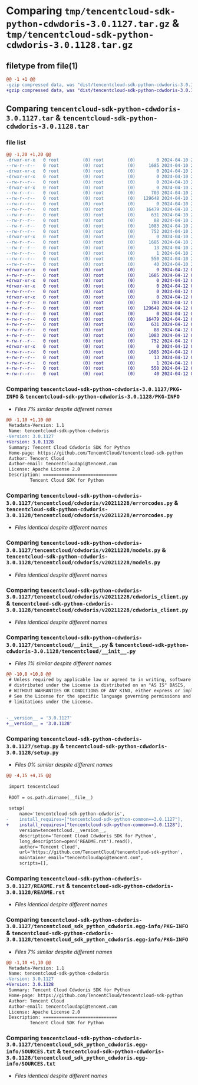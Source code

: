 # Comparing `tmp/tencentcloud-sdk-python-cdwdoris-3.0.1127.tar.gz` & `tmp/tencentcloud-sdk-python-cdwdoris-3.0.1128.tar.gz`

## filetype from file(1)

```diff
@@ -1 +1 @@
-gzip compressed data, was "dist/tencentcloud-sdk-python-cdwdoris-3.0.1127.tar", last modified: Wed Apr 10 20:29:12 2024, max compression
+gzip compressed data, was "dist/tencentcloud-sdk-python-cdwdoris-3.0.1128.tar", last modified: Fri Apr 12 09:35:41 2024, max compression
```

## Comparing `tencentcloud-sdk-python-cdwdoris-3.0.1127.tar` & `tencentcloud-sdk-python-cdwdoris-3.0.1128.tar`

### file list

```diff
@@ -1,20 +1,20 @@
-drwxr-xr-x   0 root         (0) root         (0)        0 2024-04-10 20:29:12.000000 tencentcloud-sdk-python-cdwdoris-3.0.1127/
--rw-r--r--   0 root         (0) root         (0)     1685 2024-04-10 20:29:12.000000 tencentcloud-sdk-python-cdwdoris-3.0.1127/PKG-INFO
-drwxr-xr-x   0 root         (0) root         (0)        0 2024-04-10 20:29:12.000000 tencentcloud-sdk-python-cdwdoris-3.0.1127/tencentcloud/
-drwxr-xr-x   0 root         (0) root         (0)        0 2024-04-10 20:29:12.000000 tencentcloud-sdk-python-cdwdoris-3.0.1127/tencentcloud/cdwdoris/
--rw-r--r--   0 root         (0) root         (0)        0 2024-04-10 20:29:12.000000 tencentcloud-sdk-python-cdwdoris-3.0.1127/tencentcloud/cdwdoris/__init__.py
-drwxr-xr-x   0 root         (0) root         (0)        0 2024-04-10 20:29:12.000000 tencentcloud-sdk-python-cdwdoris-3.0.1127/tencentcloud/cdwdoris/v20211228/
--rw-r--r--   0 root         (0) root         (0)      703 2024-04-10 20:29:12.000000 tencentcloud-sdk-python-cdwdoris-3.0.1127/tencentcloud/cdwdoris/v20211228/errorcodes.py
--rw-r--r--   0 root         (0) root         (0)   129648 2024-04-10 20:29:12.000000 tencentcloud-sdk-python-cdwdoris-3.0.1127/tencentcloud/cdwdoris/v20211228/models.py
--rw-r--r--   0 root         (0) root         (0)        0 2024-04-10 20:29:12.000000 tencentcloud-sdk-python-cdwdoris-3.0.1127/tencentcloud/cdwdoris/v20211228/__init__.py
--rw-r--r--   0 root         (0) root         (0)    16479 2024-04-10 20:29:12.000000 tencentcloud-sdk-python-cdwdoris-3.0.1127/tencentcloud/cdwdoris/v20211228/cdwdoris_client.py
--rw-r--r--   0 root         (0) root         (0)      631 2024-04-10 20:29:12.000000 tencentcloud-sdk-python-cdwdoris-3.0.1127/tencentcloud/__init__.py
--rw-r--r--   0 root         (0) root         (0)       88 2024-04-10 20:29:12.000000 tencentcloud-sdk-python-cdwdoris-3.0.1127/setup.cfg
--rw-r--r--   0 root         (0) root         (0)     1083 2024-04-10 20:29:12.000000 tencentcloud-sdk-python-cdwdoris-3.0.1127/setup.py
--rw-r--r--   0 root         (0) root         (0)      752 2024-04-10 20:29:12.000000 tencentcloud-sdk-python-cdwdoris-3.0.1127/README.rst
-drwxr-xr-x   0 root         (0) root         (0)        0 2024-04-10 20:29:12.000000 tencentcloud-sdk-python-cdwdoris-3.0.1127/tencentcloud_sdk_python_cdwdoris.egg-info/
--rw-r--r--   0 root         (0) root         (0)     1685 2024-04-10 20:29:12.000000 tencentcloud-sdk-python-cdwdoris-3.0.1127/tencentcloud_sdk_python_cdwdoris.egg-info/PKG-INFO
--rw-r--r--   0 root         (0) root         (0)       13 2024-04-10 20:29:12.000000 tencentcloud-sdk-python-cdwdoris-3.0.1127/tencentcloud_sdk_python_cdwdoris.egg-info/top_level.txt
--rw-r--r--   0 root         (0) root         (0)        1 2024-04-10 20:29:12.000000 tencentcloud-sdk-python-cdwdoris-3.0.1127/tencentcloud_sdk_python_cdwdoris.egg-info/dependency_links.txt
--rw-r--r--   0 root         (0) root         (0)      550 2024-04-10 20:29:12.000000 tencentcloud-sdk-python-cdwdoris-3.0.1127/tencentcloud_sdk_python_cdwdoris.egg-info/SOURCES.txt
--rw-r--r--   0 root         (0) root         (0)       40 2024-04-10 20:29:12.000000 tencentcloud-sdk-python-cdwdoris-3.0.1127/tencentcloud_sdk_python_cdwdoris.egg-info/requires.txt
+drwxr-xr-x   0 root         (0) root         (0)        0 2024-04-12 09:35:41.000000 tencentcloud-sdk-python-cdwdoris-3.0.1128/
+-rw-r--r--   0 root         (0) root         (0)     1685 2024-04-12 09:35:41.000000 tencentcloud-sdk-python-cdwdoris-3.0.1128/PKG-INFO
+drwxr-xr-x   0 root         (0) root         (0)        0 2024-04-12 09:35:41.000000 tencentcloud-sdk-python-cdwdoris-3.0.1128/tencentcloud/
+drwxr-xr-x   0 root         (0) root         (0)        0 2024-04-12 09:35:41.000000 tencentcloud-sdk-python-cdwdoris-3.0.1128/tencentcloud/cdwdoris/
+-rw-r--r--   0 root         (0) root         (0)        0 2024-04-12 09:35:41.000000 tencentcloud-sdk-python-cdwdoris-3.0.1128/tencentcloud/cdwdoris/__init__.py
+drwxr-xr-x   0 root         (0) root         (0)        0 2024-04-12 09:35:41.000000 tencentcloud-sdk-python-cdwdoris-3.0.1128/tencentcloud/cdwdoris/v20211228/
+-rw-r--r--   0 root         (0) root         (0)      703 2024-04-12 09:35:41.000000 tencentcloud-sdk-python-cdwdoris-3.0.1128/tencentcloud/cdwdoris/v20211228/errorcodes.py
+-rw-r--r--   0 root         (0) root         (0)   129648 2024-04-12 09:35:41.000000 tencentcloud-sdk-python-cdwdoris-3.0.1128/tencentcloud/cdwdoris/v20211228/models.py
+-rw-r--r--   0 root         (0) root         (0)        0 2024-04-12 09:35:41.000000 tencentcloud-sdk-python-cdwdoris-3.0.1128/tencentcloud/cdwdoris/v20211228/__init__.py
+-rw-r--r--   0 root         (0) root         (0)    16479 2024-04-12 09:35:41.000000 tencentcloud-sdk-python-cdwdoris-3.0.1128/tencentcloud/cdwdoris/v20211228/cdwdoris_client.py
+-rw-r--r--   0 root         (0) root         (0)      631 2024-04-12 09:35:41.000000 tencentcloud-sdk-python-cdwdoris-3.0.1128/tencentcloud/__init__.py
+-rw-r--r--   0 root         (0) root         (0)       88 2024-04-12 09:35:41.000000 tencentcloud-sdk-python-cdwdoris-3.0.1128/setup.cfg
+-rw-r--r--   0 root         (0) root         (0)     1083 2024-04-12 09:35:41.000000 tencentcloud-sdk-python-cdwdoris-3.0.1128/setup.py
+-rw-r--r--   0 root         (0) root         (0)      752 2024-04-12 09:35:41.000000 tencentcloud-sdk-python-cdwdoris-3.0.1128/README.rst
+drwxr-xr-x   0 root         (0) root         (0)        0 2024-04-12 09:35:41.000000 tencentcloud-sdk-python-cdwdoris-3.0.1128/tencentcloud_sdk_python_cdwdoris.egg-info/
+-rw-r--r--   0 root         (0) root         (0)     1685 2024-04-12 09:35:41.000000 tencentcloud-sdk-python-cdwdoris-3.0.1128/tencentcloud_sdk_python_cdwdoris.egg-info/PKG-INFO
+-rw-r--r--   0 root         (0) root         (0)       13 2024-04-12 09:35:41.000000 tencentcloud-sdk-python-cdwdoris-3.0.1128/tencentcloud_sdk_python_cdwdoris.egg-info/top_level.txt
+-rw-r--r--   0 root         (0) root         (0)        1 2024-04-12 09:35:41.000000 tencentcloud-sdk-python-cdwdoris-3.0.1128/tencentcloud_sdk_python_cdwdoris.egg-info/dependency_links.txt
+-rw-r--r--   0 root         (0) root         (0)      550 2024-04-12 09:35:41.000000 tencentcloud-sdk-python-cdwdoris-3.0.1128/tencentcloud_sdk_python_cdwdoris.egg-info/SOURCES.txt
+-rw-r--r--   0 root         (0) root         (0)       40 2024-04-12 09:35:41.000000 tencentcloud-sdk-python-cdwdoris-3.0.1128/tencentcloud_sdk_python_cdwdoris.egg-info/requires.txt
```

### Comparing `tencentcloud-sdk-python-cdwdoris-3.0.1127/PKG-INFO` & `tencentcloud-sdk-python-cdwdoris-3.0.1128/PKG-INFO`

 * *Files 7% similar despite different names*

```diff
@@ -1,10 +1,10 @@
 Metadata-Version: 1.1
 Name: tencentcloud-sdk-python-cdwdoris
-Version: 3.0.1127
+Version: 3.0.1128
 Summary: Tencent Cloud Cdwdoris SDK for Python
 Home-page: https://github.com/TencentCloud/tencentcloud-sdk-python
 Author: Tencent Cloud
 Author-email: tencentcloudapi@tencent.com
 License: Apache License 2.0
 Description: ============================
         Tencent Cloud SDK for Python
```

### Comparing `tencentcloud-sdk-python-cdwdoris-3.0.1127/tencentcloud/cdwdoris/v20211228/errorcodes.py` & `tencentcloud-sdk-python-cdwdoris-3.0.1128/tencentcloud/cdwdoris/v20211228/errorcodes.py`

 * *Files identical despite different names*

### Comparing `tencentcloud-sdk-python-cdwdoris-3.0.1127/tencentcloud/cdwdoris/v20211228/models.py` & `tencentcloud-sdk-python-cdwdoris-3.0.1128/tencentcloud/cdwdoris/v20211228/models.py`

 * *Files identical despite different names*

### Comparing `tencentcloud-sdk-python-cdwdoris-3.0.1127/tencentcloud/cdwdoris/v20211228/cdwdoris_client.py` & `tencentcloud-sdk-python-cdwdoris-3.0.1128/tencentcloud/cdwdoris/v20211228/cdwdoris_client.py`

 * *Files identical despite different names*

### Comparing `tencentcloud-sdk-python-cdwdoris-3.0.1127/tencentcloud/__init__.py` & `tencentcloud-sdk-python-cdwdoris-3.0.1128/tencentcloud/__init__.py`

 * *Files 1% similar despite different names*

```diff
@@ -10,8 +10,8 @@
 # Unless required by applicable law or agreed to in writing, software
 # distributed under the License is distributed on an "AS IS" BASIS,
 # WITHOUT WARRANTIES OR CONDITIONS OF ANY KIND, either express or implied.
 # See the License for the specific language governing permissions and
 # limitations under the License.
 
 
-__version__ = '3.0.1127'
+__version__ = '3.0.1128'
```

### Comparing `tencentcloud-sdk-python-cdwdoris-3.0.1127/setup.py` & `tencentcloud-sdk-python-cdwdoris-3.0.1128/setup.py`

 * *Files 0% similar despite different names*

```diff
@@ -4,15 +4,15 @@
 
 import tencentcloud
 
 ROOT = os.path.dirname(__file__)
 
 setup(
     name='tencentcloud-sdk-python-cdwdoris',
-    install_requires=["tencentcloud-sdk-python-common==3.0.1127"],
+    install_requires=["tencentcloud-sdk-python-common==3.0.1128"],
     version=tencentcloud.__version__,
     description='Tencent Cloud Cdwdoris SDK for Python',
     long_description=open('README.rst').read(),
     author='Tencent Cloud',
     url='https://github.com/TencentCloud/tencentcloud-sdk-python',
     maintainer_email="tencentcloudapi@tencent.com",
     scripts=[],
```

### Comparing `tencentcloud-sdk-python-cdwdoris-3.0.1127/README.rst` & `tencentcloud-sdk-python-cdwdoris-3.0.1128/README.rst`

 * *Files identical despite different names*

### Comparing `tencentcloud-sdk-python-cdwdoris-3.0.1127/tencentcloud_sdk_python_cdwdoris.egg-info/PKG-INFO` & `tencentcloud-sdk-python-cdwdoris-3.0.1128/tencentcloud_sdk_python_cdwdoris.egg-info/PKG-INFO`

 * *Files 7% similar despite different names*

```diff
@@ -1,10 +1,10 @@
 Metadata-Version: 1.1
 Name: tencentcloud-sdk-python-cdwdoris
-Version: 3.0.1127
+Version: 3.0.1128
 Summary: Tencent Cloud Cdwdoris SDK for Python
 Home-page: https://github.com/TencentCloud/tencentcloud-sdk-python
 Author: Tencent Cloud
 Author-email: tencentcloudapi@tencent.com
 License: Apache License 2.0
 Description: ============================
         Tencent Cloud SDK for Python
```

### Comparing `tencentcloud-sdk-python-cdwdoris-3.0.1127/tencentcloud_sdk_python_cdwdoris.egg-info/SOURCES.txt` & `tencentcloud-sdk-python-cdwdoris-3.0.1128/tencentcloud_sdk_python_cdwdoris.egg-info/SOURCES.txt`

 * *Files identical despite different names*


